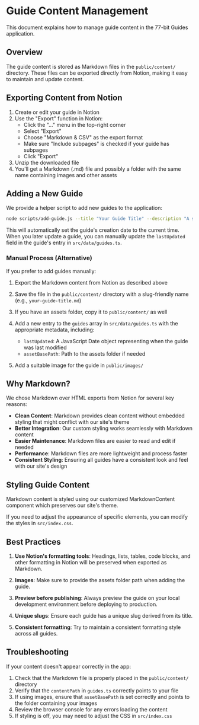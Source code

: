 # Guide Content Management

This document explains how to manage guide content in the 77-bit Guides application.

## Overview

The guide content is stored as Markdown files in the `public/content/` directory. These files can be exported directly from Notion, making it easy to maintain and update content.

## Exporting Content from Notion

1. Create or edit your guide in Notion
2. Use the "Export" function in Notion:
   - Click the "..." menu in the top-right corner
   - Select "Export"
   - Choose "Markdown & CSV" as the export format
   - Make sure "Include subpages" is checked if your guide has subpages
   - Click "Export"
3. Unzip the downloaded file
4. You'll get a Markdown (.md) file and possibly a folder with the same name containing images and other assets

## Adding a New Guide

We provide a helper script to add new guides to the application:

```bash
node scripts/add-guide.js --title "Your Guide Title" --description "A short description" --content-file "./path-to-file.md" --assets-folder "./path-to-assets-folder"
```

This will automatically set the guide's creation date to the current time. When you later update a guide, you can manually update the `lastUpdated` field in the guide's entry in `src/data/guides.ts`.

### Manual Process (Alternative)

If you prefer to add guides manually:

1. Export the Markdown content from Notion as described above
2. Save the file in the `public/content/` directory with a slug-friendly name (e.g., `your-guide-title.md`)
3. If you have an assets folder, copy it to `public/content/` as well
4. Add a new entry to the `guides` array in `src/data/guides.ts` with the appropriate metadata, including:
   - `lastUpdated`: A JavaScript Date object representing when the guide was last modified
   - `assetBasePath`: Path to the assets folder if needed

5. Add a suitable image for the guide in `public/images/`

## Why Markdown?

We chose Markdown over HTML exports from Notion for several key reasons:

- **Clean Content**: Markdown provides clean content without embedded styling that might conflict with our site's theme
- **Better Integration**: Our custom styling works seamlessly with Markdown content
- **Easier Maintenance**: Markdown files are easier to read and edit if needed
- **Performance**: Markdown files are more lightweight and process faster
- **Consistent Styling**: Ensuring all guides have a consistent look and feel with our site's design

## Styling Guide Content

Markdown content is styled using our customized MarkdownContent component which preserves our site's theme.

If you need to adjust the appearance of specific elements, you can modify the styles in `src/index.css`.

## Best Practices

1. **Use Notion's formatting tools**: Headings, lists, tables, code blocks, and other formatting in Notion will be preserved when exported as Markdown.

2. **Images**: Make sure to provide the assets folder path when adding the guide.

3. **Preview before publishing**: Always preview the guide on your local development environment before deploying to production.

4. **Unique slugs**: Ensure each guide has a unique slug derived from its title.

5. **Consistent formatting**: Try to maintain a consistent formatting style across all guides.

## Troubleshooting

If your content doesn't appear correctly in the app:

1. Check that the Markdown file is properly placed in the `public/content/` directory
2. Verify that the `contentPath` in `guides.ts` correctly points to your file
3. If using images, ensure that `assetBasePath` is set correctly and points to the folder containing your images
4. Review the browser console for any errors loading the content
5. If styling is off, you may need to adjust the CSS in `src/index.css` 